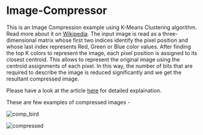 # Image-Compressor
This is an Image Compression example using K-Means Clustering algorithm. Read more about it on [Wikipedia](https://en.wikipedia.org/wiki/K-means_clustering). The input image is read as a three-dimensional matrix
whose first two indices identify the pixel position and whose last index represents
Red, Green or Blue color values. After finding the top K colors to represent the image, each pixel
position is assigned to its closest centroid. This allows to represent the original 
image using the centroid assignments of each pixel. In this way, the number of bits 
that are required to describe the image is reduced significantly and we get the resultant compressed image.

Please have a look at the article [here](https://medium.com/@agarwalvibhor84/image-compression-using-k-means-clustering-8c0ec055103f) for detailed explaination.

These are few examples of compressed images -

![comp_bird](https://user-images.githubusercontent.com/26625980/34304104-3fd54314-e75e-11e7-8812-c5e0d8bcf48d.png)

![compressed](https://user-images.githubusercontent.com/26625980/34304124-5ef5de20-e75e-11e7-89c8-4d69bdfc1b27.png)
